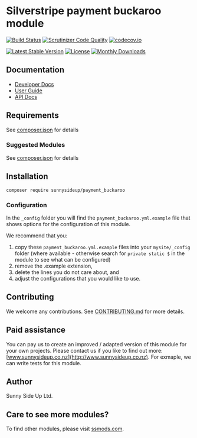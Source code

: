 # Silverstripe payment buckaroo module
[![Build Status](https://travis-ci.org/sunnysideup/silverstripe-payment_buckaroo.svg?branch=master)](https://travis-ci.org/sunnysideup/silverstripe-payment_buckaroo)
[![Scrutinizer Code Quality](https://scrutinizer-ci.com/g/sunnysideup/silverstripe-payment_buckaroo/badges/quality-score.png?b=master)](https://scrutinizer-ci.com/g/sunnysideup/silverstripe-payment_buckaroo/?branch=master)
[![codecov.io](https://codecov.io/github/sunnysideup/silverstripe-payment_buckaroo/coverage.svg?branch=master)](https://codecov.io/github/sunnysideup/silverstripe-payment_buckaroo?branch=master)

[![Latest Stable Version](https://poser.pugx.org/sunnysideup/payment_buckaroo/version)](https://packagist.org/packages/sunnysideup/payment_buckaroo)
[![License](https://poser.pugx.org/sunnysideup/payment_buckaroo/license)](https://packagist.org/packages/sunnysideup/payment_buckaroo)
[![Monthly Downloads](https://poser.pugx.org/sunnysideup/payment_buckaroo/d/monthly)](https://packagist.org/packages/sunnysideup/payment_buckaroo)


## Documentation



 * [Developer Docs](docs/en/INDEX.md)
 * [User Guide](docs/en/userguide.md)
 * [API Docs](http://docs.ssmods.com/sunnysideup/payment_buckaroo/classes.xhtml)


## Requirements



See [composer.json](composer.json) for details


### Suggested Modules



See [composer.json](composer.json) for details


## Installation


```
composer require sunnysideup/payment_buckaroo
```

### Configuration



In the `_config` folder you will find the `payment_buckaroo.yml.example`
file that shows options for the configuration of this module.

We recommend that you:

  1. copy these `payment_buckaroo.yml.example` files into your
`mysite/_config` folder (where available - otherwise search for `private static $` in the module to see what can be configured)
  2. remove the .example extension,
  3. delete the lines you do not care about, and
  4. adjust the configurations that you would like to use.


## Contributing



We welcome any contributions. See [CONTRIBUTING.md](CONTRIBUTING.md) for more details.

## Paid assistance



You can pay us to create an improved / adapted version of this module for your own projects.  Please contact us if you like to find out more: [www.sunnysideup.co.nz](http://www.sunnysideup.co.nz).  For exmaple, we can write tests for this module.  

## Author



Sunny Side Up Ltd.


## Care to see more modules?

To find other modules, please visit [ssmods.com](http://ssmods.com/).
